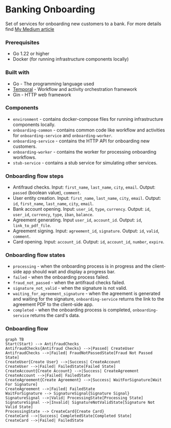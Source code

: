 # Banking Onboarding

Set of services for onboarding new customers to a bank.
For more details find [My Medium article](https://medium.com)

### Prerequisites

- Go 1.22 or higher
- Docker (for running infrastructure components locally)

### Built with

- Go - The programming language used
- [Temporal](https://temporal.io/) - Workflow and activity orchestration framework
- Gin - HTTP web framework

### Components

- `environment` - contains docker-compose files for running infrastructure components locally.
- `onboarding-common` - contains common code like workflow and activities for `onboarding-service` and `onboarding-worker`.
- `onboarding-service` - contains the HTTP API for onboarding new customers.
- `onboarding-worker` - contains the worker for processing onboarding workflows.
- `stub-service` - contains a stub service for simulating other services.

### Onboarding flow steps

- Antifraud checks. Input: `first_name`, `last_name`, `city`, `email`. Output: `passed` (boolean value), `comment`.
- User entity creation. Input: `first_name`, `last_name`, `city`, `email`. Output: `id`, `first_name`, `last_name`, `city`, `email`.
- Bank account opening. Input: `user_id`, `type`, `currency`. Output: `id`, `user_id`, `currency`, `type`, `iban`, `balance`.
- Agreement generating. Input `user_id`, `account_id`. Output: `id`, `link_to_pdf_file`.
- Agreement signing. Input: `agreement_id`, `signature`. Output: `id`, `valid`, `comment`.
- Card opening. Input: `account_id`. Output: `id`, `account_id`, `number`, `expire`.

### Onboarding flow states
- `processing` - when the onboarding process is in progress and the client-side app should wait and display a progress bar.
- `failed` - when the onboarding process failed.
- `fraud_not_passed` - when the antifraud checks failed.
- `signature_not_valid` - when the signature is not valid.
- `waiting_for_agreement_signature` - when the agreement is generated and waiting for the signature, `onboarding-service` returns the link to the agreement PDF to the client-side app.
- `completed` - when the onboarding process is completed, `onboarding-service` returns the card's data.

### Onboarding flow

```mermaid
graph TB
Start(Start) --> AntifraudChecks
AntifraudChecks{Antifraud Checks} -->|Passed| CreateUser
AntifraudChecks -->|Failed| FraudNotPassedState[Fraud Not Passed State]
CreateUser{Create User} -->|Success| CreateAccount
CreateUser -->|Failed| FailedState[Failed State]
CreateAccount{Create Account} -->|Success| CreateAgreement
CreateAccount -->|Failed| FailedState
CreateAgreement{Create Agreement} -->|Success| WaitForSignature[Wait For Signature]
CreateAgreement -->|Failed| FailedState
WaitForSignature --> SignatureSignal{Signature Signal}
SignatureSignal -->|Valid| ProcessingState[Processing State]
SignatureSignal -->|Invalid| SignatureNotValidState[Signature Not Valid State]
ProcessingState --> CreateCard{Create Card}
CreateCard -->|Success| CompletedState[Completed State]
CreateCard -->|Failed| FailedState
```
